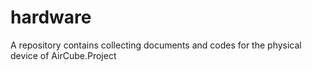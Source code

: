 # hardware
A repository contains collecting documents and codes for the physical device of AirCube.Project
